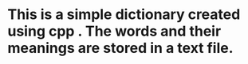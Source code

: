 # This is a simple dictionary created using cpp . The words and their meanings are stored in a text file.

